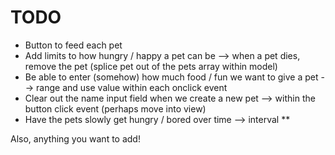 # TODO

* Button to feed each pet
* Add limits to how hungry / happy a pet can be
	--> when a pet dies, remove the pet (splice pet out of the pets array within model)
* Be able to enter (somehow) how much food / fun we want to give a pet
	--> range and use value within each onclick event
* Clear out the name input field when we create a new pet
	--> within the button click event (perhaps move into view)
* Have the pets slowly get hungry / bored over time
	--> interval **

Also, anything you want to add!
